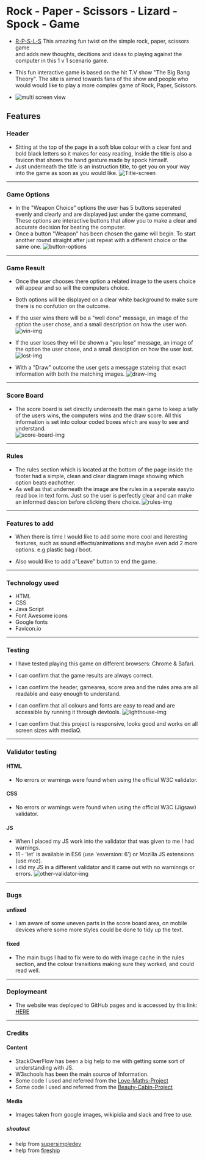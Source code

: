 # Rock - Paper - Scissors - Lizard - Spock - Game

- [R-P-S-L-S](https://lfg115.github.io/rock-paper-scissors-L-S/) This amazing fun twist on the simple rock, paper, scissors game  
  and adds new thoughts, decitions and ideas to playing against the computer in this 1 v 1 scenario game.
  
- This fun interactive game is based on the hit T.V show "The Big Bang Theory". The site is aimed towards fans of the show and
  people who would would like to play a more complex game of Rock, Paper, Scissors.

- ![multi screen view](assets/images/multi-screen.1.png)

## Features

### Header

- Sitting at the top of the page in a soft blue colour with a clear font and bold black letters so it makes for easy reading,
  Inside the title is also a favicon that shows the hand gesture made by spock himself.
- Just underneath the title is an instruction title, to get you on your way into the game as soon as you would like.
  ![Title-screen](assets/images/title.screen.2.png)

---

### Game Options

- In the "Weapon Choice" options the user has 5 buttons seperated evenly and clearly and are displayed just under the game command,
  These options are interactive buttons that allow you to make a clear and accurate decision for beating the computer.
- Once a button "Weapon" has been chosen the game will begin.
  To start another round straight after just repeat with a different choice or the same one.
   ![button-options](assets/images/button.screen.3.png)

---

### Game Result

- Once the user chooses there option a related image to the users choice will appear and so will the computers choice.
- Both options will be displayed on a clear white background to make sure there is no confution on the outcome.
  
- If the user wins there will be a "well done" message, an image of the option the user chose,
  and a small description on how the user won.
  ![win-img](assets/images/win.screen.png)

- If the user loses they will be shown a "you lose" message, an image of the option the user chose,
  and a small desciption on how the user lost.
  ![lost-img](assets/images/lose.screen.png)

- With a "Draw" outcome the user gets a message stateing that exact information with both the matching images.
  ![draw-img](assets/images/draw.screen.png)

---
### Score Board

- The score board is set directly underneath the main game to keep a tally of the users wins, 
  the computers wins and the draw score. All this information is set into colour coded boxes which are easy to see
  and understand.  
  ![score-board-img](assets/images/score.screen.png)

---

### Rules 

- The rules section which is located at the bottom of the page inside the footer had a simple,
   clean and clear diagram image showing which option beats eachother.
- As well as that underneath the image are the rules in a seperate easyto read box in text form.
  Just so the user is perfectly clear and can make an informed descion before clicking there choice.
  ![rules-img](assets/images/rules.screen.png)

---

### Features to add

- When there is time I would like to add some more cool and iteresting features,
  such as sound effects/animations and maybe even add 2 more options. e.g plastic bag / boot.

- Also would like to add a"Leave" button to end the game.
  
---

### Technology used

- HTML
- CSS
- Java Script
- Font Awesome icons
- Google fonts
- Favicon.io

---

### Testing

- I have tested playing this game on different browsers: Chrome & Safari.

- I can confirm that the game results are always correct.

- I can confirm the header, gamearea, score area and the rules area are all readable and easy enough to understand.
  
- I can confirm that all colours and fonts are easy to read and are accessible by running it through devtools.
  ![lighthouse-img](assets/images/lighthouse.screen.png)

- I can confirm that this project is responsive, looks good and works on all screen sizes with mediaQ.

---

### Validator testing

#### HTML

- No errors or warnings were found when using the official W3C validator.

#### CSS

- No errors or warnings were found when using the official W3C (Jigsaw) validator.

#### JS

- When I placed my JS work into the validator that was given to me I had warnings.
- 11 - 'let' is available in ES6 (use 'esversion: 6') or Mozilla JS extensions (use moz).
- I did my JS in a different validator and it came out with no warninngs or errors.
  ![other-validator-img](assets/images/back-up.js.screen.png)

---

### Bugs

#### unfixed

- I am aware of some uneven parts in the score board area,
  on mobile devices where some more styles could be done to tidy up the text.

#### fixed

- The main bugs I had to fix were to do with image cache in the rules section, and the colour transitions making sure they worked,
  and could read well.

---

### Deploymeant

- The website was deployed to GitHub pages and is accessed by this link: [HERE](https://lfg115.github.io/rock-paper-scissors-L-S/) 

---

### Credits

#### Content

- StackOverFlow has been a big help to me with getting some sort of understanding with JS.
- W3schools has been the main source of Information.
- Some code I used and referred from the [Love-Maths-Project](https://lfg115.github.io/love-maths/)
- Some code I used and referred from the [Beauty-Cabin-Project](https://lfg115.github.io/beauty-cabin/index.html)

#### Media

- Images taken from google images, wikipidia and slack and free to use.
  
##### shoutout

- help from [supersimpledev](https://www.youtube.com/@SuperSimpleDev/videos)
- help from [fireship](https://www.youtube.com/@Fireship)